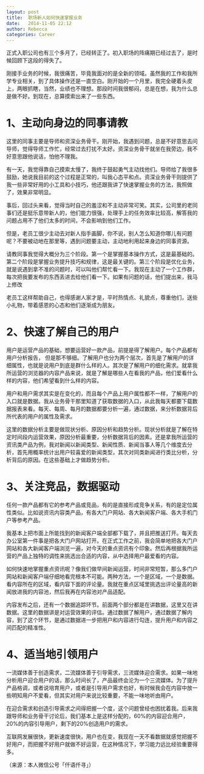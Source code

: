 ```yaml
---
layout: post
title:  职场新人如何快速掌握业务
date:   2014-11-05 22:12
author: Rebecca
categories: Career
---
```


正式入职公司也有三个多月了，已经转正了。初入职场的阵痛期已经过去了，是时候回顾下这段的得失了。

<!-- more -->


刚接手业务的时候，我很痛苦，毕竟我面对的是全新的领域。虽然我的工作和我所学专业相关，到了具体操作还是一直空白。刚开始的一个月里，我完全硬着头皮上，两眼抓瞎，当然，业绩也不理想。那段时间我很郁闷，总是在想，我为什么总是做不好。到现在，总算摸索出来了一些东西。

# 1、主动向身边的同事请教

这里的同事主要是导师和资深业务骨干。刚开始，我遇到问题，总是不好意思去问导师，觉得导师工作忙，经常过去打扰不太好。资深业务骨干就坐在我旁边，我不好意思跟他说话，怕他不理我。

有一天，我觉得靠自己摸索太慢了，我终于鼓起勇气主动找他们。导师给了我很多鼓励，她说我目前的这个过程是正常的，叫我心态平和点。资深业务骨干则提供了我一些非常好用的小工具和小技巧，他还跟我讲了快速掌握业务的方法，我照做了，效果非常明显。

事后，回过头来看，觉得当时自己的羞涩和不主动非常可笑。其实，公司里的老同事们还是挺乐意带新人的，他们能力很强，处理手上的任务效率比较高，解答我的问题占用不了他们太多的时间，不会影响到他们工作。

但是，老员工很少主动去对新人指手画脚，你不说，别人怎么知道你哪儿有问题呢？不要被动地在那里等，遇到问题要主动，主动地利用起来身边的同事资源。

请教同事我觉得大概分为三个阶段。第一个是掌握基本操作方式，这是最基础的。第二个阶段是掌握业务提升技巧和规律，这是最关键的。第三个阶段是优化业务，就是说遇到拿不准的问题时，可以叫他们帮忙看一下。我现在主动了一个工作群，每次把我要发布的东西丢进去给他们看一下。如果有问题的话，他们提出来，我马上修改

老员工这样帮助自己，也得感谢人家才是，平时热情点、礼貌点，尊重他们，送些小礼物，带着感恩的心态和他们逐渐成为朋友。

# 2、快速了解自己的用户

用户是运营产品的基础，想要运营好一款产品，前提是得了解用户。每个产品都有用户分析报告， 但是那不够细。了解用户也分为两个层次，首先是了解用户的详细属性，也就是说用户到底是群什么样的人。其次是了解用户的细化需求。就拿我所运营的浏览器的内容产品来说，就是了解是哪些人在看我的产品，他们爱看什么样的内容，他们希望看到什么样的内容。

用户和用户需求其实是在变化的，而且每个产品上用户属性都不一样，了解用户的入口就是数据。我从业务骨干那里知道了获取数据的入口，从此我每天都要下载数据报表来看。每天、每周、每月的数据都要分析一遍，通过数据，来分析数据背后所代表的用户的属性及需求。

这里的数据分析主要是做现状分析、原因分析和趋势分析。现状分析就是了解在特定时间段内运营效果，原因分析最重要，分析数据背后的因素。还是拿我所运营的资讯类产品为例，我对新闻以新闻类型、新闻性质、新闻当事人等几个维度去分析，首先用概率统计出用户较喜爱的新闻类型，其次对同类新闻进行类比分析，分析背后的原因。在这些基础上才做趋势分析。

# 3、关注竞品，数据驱动

任何一款产品都有它的参考产品或竞品，有的是直接形成竞争关系，有的是定位属性类似。比如说资讯内容类产品，有各大门户网站、各大新闻客户端、各大手机门户等参考产品。

我基本上把市面上所能找到的新闻客户端全部都下载了，并且把推送打开。每天去办公室第一件事是把各大门户网站打开。在正式工作之前，我会简单地把各大门户网站和各大新闻客户端浏览一遍，对今天的重点资讯有个印象。然后再根据我所运营的产品上独特的调性来挑选出合适的内容，从中选择用户最爱看的内容。

如何快速地掌握重点资讯呢？像我们做早间新闻运营，时间非常短暂，那么多门户网站和新闻客户端仔细地看完根本不可能。两种方法，一个是区域，一个是数据。看内容所在的区域，看内容下面的评论量。我就在重点区域里挑选出评论量高的新闻放进我的内容池，然后我再在内容池对产品适配。

内容发布之后，还有一个数据追踪环节。前面两个部分都是在讲数据，这里又在讲数据。这里的数据讲是对运营效果的评估。通过数据了解用户，通过数据了解内容，到了这个环节，是通过数据进一步把用户和内容进行勾连，提升用户和内容之间匹配的精准性。

# 4、适当地引领用户

一流媒体善于创造需求，二流媒体善于引导需求，三流媒体迎合需求。如果一味地分析用户迎合用户的话，那么时间长了，产品最终会沦为一个三流媒体。为了提升产品格调，或者说培育用户，或者是引导用户需求也好，有时候我会在内容中放一些明知用户不爱看，但其实对用户来说比较重要，不能一味地听由用户。

在迎合需求和创造引导需求之间得把握一个度，这个问题曾经也困扰着我。后来我跟导师和业务骨干讨论后，我们基本上是这样分配的，60%的内容迎合用户，20%的内容引导用户，剩下的20%创造用户的需求。

互联网发展很快，更新速度很快，用户也在变，我现在一天不看数据就感觉把握不好用户，而把握不好用户就做不好运营，在这种情况下，学习能力远比经验重要得多。

（来源：本人微信公号「仟语仟寻」）